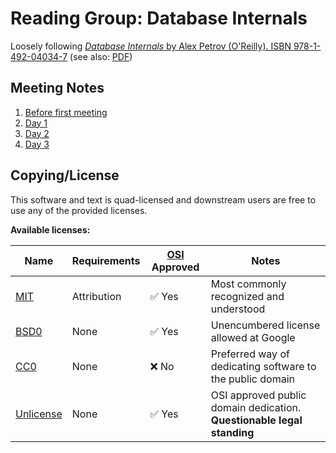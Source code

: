 # Reading Group: Database Internals

Loosely following [_Database Internals_ by Alex Petrov (O'Reilly). ISBN 978-1-492-04034-7](https://www.databass.dev/) (see also: [PDF](https://github.com/G33kzD3n/Catalogue/blob/master/Database%20Internals.pdf))

## Meeting Notes

1. [Before first meeting](./notes/0/index.md)
1. [Day 1](./notes/1/index.md)
1. [Day 2](./notes/2/index.md)
1. [Day 3](./notes/3/index.md)

## Copying/License

This software and text is quad-licensed and downstream users are free to use any of the provided licenses.

**Available licenses:**

| Name           | Requirements | [OSI][1] Approved      | Notes                                                                  |
| -------------- | ------------ | ---------------------- | ---------------------------------------------------------------------- |
| [MIT][2]       | Attribution  | :white_check_mark: Yes | Most commonly recognized and understood                                |
| [BSD0][3]      | None         | :white_check_mark: Yes | Unencumbered license allowed at Google                                 |
| [CC0][4]       | None         | :x: No                 | Preferred way of dedicating software to the public domain              |
| [Unlicense][5] | None         | :white_check_mark: Yes | OSI approved public domain dedication. **Questionable legal standing** |

[1]: https://opensource.org/
[2]: ./mit.license
[3]: ./bsd0.license
[4]: ./copying
[5]: ./unlicense
